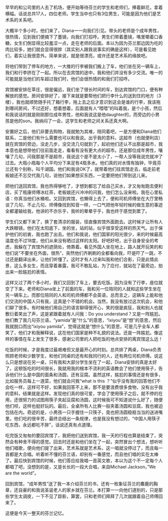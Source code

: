 早早的和公司里的人去了机场，便开始等待芬兰的学生和老师们，捧着鲜花，拿着横幅。话说总共17人，四位老师。学生当中也只有3位男生，可能是因为他们是艺术系的关系吧。

大概半个多小时，他们来了，Diana一一向我们引见。带头的老师是个成年男性，很热情，见到我们便摘下了墨镜，向我们打招呼。男生们带着墨镜，嘴里嚼着口香糖，女生们倒显得比较羞涩一点，走在老师的后面。本以为因为芬兰那边因为吃的肉比较多，她们就会显得很胖（其实别人跟我说事实的确是这样），可是看见她们，着实让我很意外。简单来说，就是很漂亮，或许还是艺术系的缘故吧。

将他们带到了停车的地方，一大推的行李被我们搬上了车，他们坐在另一辆车上，我们和行李挤在了一起。所以在去宾馆的途中，我和他们并没有多少交流。唯一的可能就是当他们的车超过我们时，他们会很热情的和我们打招呼。

宾馆被安排在莘庄，很是偏远，我们坐了很长时间的车，到达宾馆的门口，便有种解放的感觉。房间安排好了，接下来就是要帮他们把行李什么的送到住的地方（3楼），我也就顺势随手托了箱行李，拖上去之后才意识到这会是谁的行李，我该拖到哪间房间，不过还好，想着想着，后面就有人“喂喂”的叫着我，是个小孩，然后和我说话的就是刚刚那位成年男性，他和我说这是他daughter的，而旁边的小男孩是他的son。我纳闷了一会，这学生和老师之间关系还真大啊。

安置好之后，他们非要去购物，我就勉为其难，陪同着吧，一是方便和Diana他们联系，二是他们有什么需要也可以和我说。出乎我的意料，这超市（也就便利店）就在宾馆的旁边，没走几步，没交流几句就到了，起初他们还认不出那是超市，我本意也是想带他们往前面走走，看看有没有更大点的超市。还是那位成年男性，嚷嚷了几句，问我那是不是超市，我说这个是不是太小了，一帮人没等我说完就冲了过去。大瓶小瓶每个人平均分下来足有4瓶多水。他们真的对水情有独钟，毕竟芬兰还有个别称，叫千湖国。他们和我说OK了，就带着他们往宾馆走去，临走前老板娘还不忘交代我几句，说他们如果想买东西，一定要把他们带到这儿来。

把他们送回宾馆，我也热得够呛了，才想到都忘了给自己买水，才又匆匆跑去便利店，买了瓶康师傅冰红茶，老板娘还兴冲冲的问我，他们怎么没来啦。我在心里私语：你真当他们水桶啦。又回到宾馆，也懒得上去了，便和司机师傅坐在大厅里畅谈了几句，不止几句，师傅像找到知音一样，一口气把他年轻时候的做生意的事迹全都灌输给我，他讲的不亦乐乎，我听的晕晕乎乎，我也终于感觉到累了。

学生们又都下来了，换了套清凉的服装，径直像宾馆外面跑去。这时候才让所有人大跌眼镜，他们在太阳底下，坐的坐，站的站，似乎很享受这样的热天气。出于保护他们的初衷，我也跑了出去。他们和我说，他们国家的阳光很少，来的时候最高温度也不过18度，他们从来没有晒过这样的太阳。好吧好吧，出于自身安全的考虑，我躲在了宾馆外的遮荫处，倚靠着。看见外国人坐在地上，路人就开玩笑的和他们说“不要坐在外面，很热”，突然他们齐刷刷的全都看向我，吓是吓了一跳，不过还是翻译出来，让他们听懂了。这时才有人过来叫我和他们合影，只是此情此景，这么多女生，而且穿着暴露，我可不敢乱站，为了应付，就站在了最旁边，拍出来一脸尴尬的表情。

这样又过了两个多小时，我们又回到了车上，要去吃饭。因为没有了行李，座位就空了下来。老师和Diana坐上了前面的车，我和另一位陪同的人就和这些学生坐在另一辆车上。而那位陪同的人和司机师傅都不会英语，总而言之，这辆车上能和他们交流的中国人只有我，这真是个不错的机会。当然，我没有放过这次机会，和他们聊了很多。有时候他们用自己的语言聊得很开心，笑的很是疯狂，我和别人也就敷衍着笑出了声，这是紧跟着就有人问我：Do you understand？又是一阵尴尬。他们教了我几句芬兰语，“yamida”是“什么”的意思，“ixiyou”是“想”的意思，然后我就脱口而出“ixiyou yamida”，觉得这就是“想什么”的意思，可是几乎全车人都笑了，他们才和我解释说，这在他们国家是种不礼貌的说法。还是一阵尴尬。像这样的事情在车上发生了很多，感谢公司里的人把吃饭的地点安排的离宾馆这么远！

吃饭的时候，才是我度过最艰难但又是最开心的时刻。总共排了两桌，Diana负责照顾老师和少数学生，和他们同桌的还有和我同行的人，还有两位司机师傅。说这么只是想说在另一桌，只有我和大部分学生坐在了一起，Diana安排的真是太好了。这顿饭吃的时间很长，我就用我的根本不流利的英语教会了他们使用筷子，告诉他们什么是中国的面条和汤圆，还有豆腐。虽然这样，尴尬的事情还是有很多，比如服务员每上一道菜，他们就会问我“what is this ？”似乎没有我的回答他们不会吃一样，这样可不好，如果我回答不上来，那不是要浪费很多食物，没有出乎我的意料，结果就是这样。发现他们真的很可爱，学会了使用筷子之后，就不停的在用，还很努力的试图用筷子夹起豆腐和汤圆，这时候我可不知道说什么好了，随便他们呗，这样也挺好玩的。最后，全桌所有人比赛一般夹着汤圆和豆腐，我也被迫包括在内。奇迹的是，小男孩一只手握住一只筷子，竟也把汤圆稳稳当当的送进嘴里。他们吃的很辛苦，最终总结出一条规律，也是我没有想过的，“中国人用筷子吃东西，永远都吃不胖”，话说还真有点道理。

吃完饭又匆匆的要回宾馆了，我把他们送到宾馆，我一天的行程也算是结束了，突然会有种舍不得的感觉。回去时还是和他们坐在了一起，突然冒出个想法，想听听他们唱歌，便向他们提了出来，艺术系就是艺术系，这一唱就没停过了，而且每一首都是大合唱。听着听不懂的芬兰语，却别有一番感觉，而且他们唱的实在太棒了。最后快到宾馆的时候，他们答应给我唱一首英文歌，本以为这个不一定每个人都唱了吧，没想到的是，又是长长的一段大合唱，来自Michael Jackson，”We are the world”。

回到宾馆，“成年男性”送了我一本介绍芬兰的书，还有一枚象征芬兰的麋鹿的胸章，还自豪的和我说圣诞老人的家乡就在芬兰。本打算一一向他们道别的，只是那些学生太调皮，一下不见了踪影，算罢，只和老师们拜拜了几次就跟着自己师傅回来了。

这便是今天一整天的芬兰记忆。